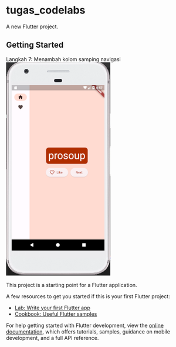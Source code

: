 # tugas_codelabs

A new Flutter project.

## Getting Started

Langkah 7: Menambah kolom samping navigasi
![Screenshoot langkah 7](images/langkah_7.png)

This project is a starting point for a Flutter application.

A few resources to get you started if this is your first Flutter project:

- [Lab: Write your first Flutter app](https://docs.flutter.dev/get-started/codelab)
- [Cookbook: Useful Flutter samples](https://docs.flutter.dev/cookbook)

For help getting started with Flutter development, view the
[online documentation](https://docs.flutter.dev/), which offers tutorials,
samples, guidance on mobile development, and a full API reference.
